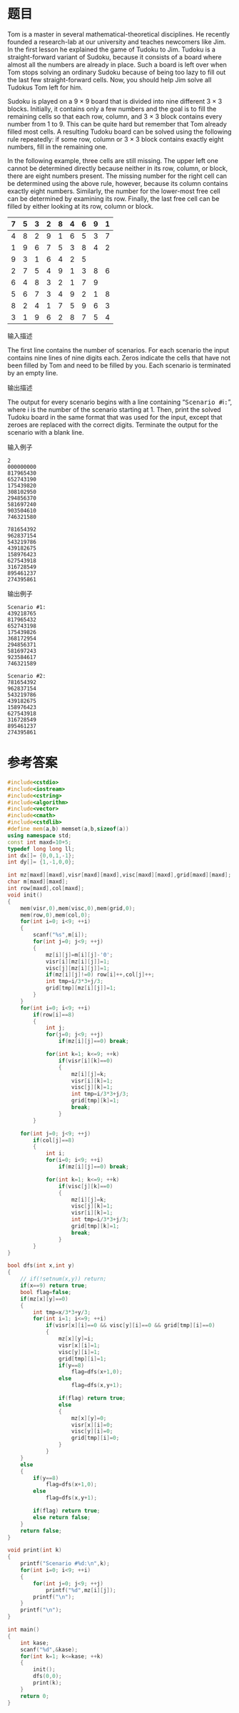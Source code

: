 # 题目
Tom is a master in several mathematical-theoretical disciplines. He recently founded a research-lab at our university and teaches newcomers like Jim. In the first lesson he explained the game of Tudoku to Jim. Tudoku is a straight-forward variant of Sudoku, because it consists of a board where almost all the numbers are already in place. Such a board is left over when Tom stops solving an ordinary Sudoku because of being too lazy to fill out the last few straight-forward cells. Now, you should help Jim solve all Tudokus Tom left for him.

Sudoku is played on a 9 × 9 board that is divided into nine different 3 × 3 blocks. Initially, it contains only a few numbers and the goal is to fill the remaining cells so that each row, column, and 3 × 3 block contains every number from 1 to 9. This can be quite hard but remember that Tom already filled most cells. A resulting Tudoku board can be solved using the following rule repeatedly: if some row, column or 3 × 3 block contains exactly eight numbers, fill in the remaining one.

In the following example, three cells are still missing. The upper left one cannot be determined directly because neither in its row, column, or block, there are eight numbers present. The missing number for the right cell can be determined using the above rule, however, because its column contains exactly eight numbers. Similarly, the number for the lower-most free cell can be determined by examining its row. Finally, the last free cell can be filled by either looking at its row, column or block.

7	| 5 |	3 |	2	| 8 | 4	| 6	| 9	| 1
-|-|-|-|-|-|-|-|-|
4	|	8	|	2	|	9	|	1	|	6	|	5	|	3	|	7
1	|	9	| 6	| 7	| 5	| 3	|	8	| 4	|	2
9	|3	|1	|6	|4	|2	|5
2|	7	|5	|4	|9	|1	|3	|8	|6
6	|4	|8	|3	|2	|1	|7	|9
5	|6	|7	|3	|4	|9	|2	|1	|8
8	|2	|4	|1	|7	|5	|9	|6	|3
3	|1	|9	|6	|2	|8	|7	|5	|4

输入描述

The first line contains the number of scenarios. For each scenario the input contains nine lines of nine digits each. Zeros indicate the cells that have not been filled by Tom and need to be filled by you. Each scenario is terminated by an empty line.

输出描述

The output for every scenario begins with a line containing “<tt>Scenario #</tt>i<tt>:</tt>”, where i is the number of the scenario starting at 1. Then, print the solved Tudoku board in the same format that was used for the input, except that zeroes are replaced with the correct digits. Terminate the output for the scenario with a blank line.

输入例子
```
2
000000000
817965430
652743190
175439820
308102950
294856370
581697240
903504610
746321580

781654392
962837154
543219786
439182675
158976423
627543918
316728549
895461237
274395861
```
输出例子
```
Scenario #1:
439218765
817965432
652743198
175439826
368172954
294856371
581697243
923584617
746321589

Scenario #2:
781654392
962837154
543219786
439182675
158976423
627543918
316728549
895461237
274395861
```
# 参考答案
```c++
#include<cstdio>
#include<iostream>
#include<cstring>
#include<algorithm>
#include<vector>
#include<cmath>
#include<cstdlib>
#define mem(a,b) memset(a,b,sizeof(a))
using namespace std;
const int maxd=10+5;
typedef long long ll;
int dx[]= {0,0,1,-1};
int dy[]= {1,-1,0,0};

int mz[maxd][maxd],visr[maxd][maxd],visc[maxd][maxd],grid[maxd][maxd];
char m[maxd][maxd];
int row[maxd],col[maxd];
void init()
{
    mem(visr,0),mem(visc,0),mem(grid,0);
    mem(row,0),mem(col,0);
    for(int i=0; i<9; ++i)
    {
        scanf("%s",m[i]);
        for(int j=0; j<9; ++j)
        {
            mz[i][j]=m[i][j]-'0';
            visr[i][mz[i][j]]=1;
            visc[j][mz[i][j]]=1;
            if(mz[i][j]!=0) row[i]++,col[j]++;
            int tmp=i/3*3+j/3;
            grid[tmp][mz[i][j]]=1;
        }
    }
    for(int i=0; i<9; ++i)
        if(row[i]==8)
        {
            int j;
            for(j=0; j<9; ++j)
                if(mz[i][j]==0) break;

            for(int k=1; k<=9; ++k)
                if(visr[i][k]==0)
                {
                    mz[i][j]=k;
                    visr[i][k]=1;
                    visc[j][k]=1;
                    int tmp=i/3*3+j/3;
                    grid[tmp][k]=1;
                    break;
                }
        }

    for(int j=0; j<9; ++j)
        if(col[j]==8)
        {
            int i;
            for(i=0; i<9; ++i)
                if(mz[i][j]==0) break;

            for(int k=1; k<=9; ++k)
                if(visc[j][k]==0)
                {
                    mz[i][j]=k;
                    visc[j][k]=1;
                    visr[i][k]=1;
                    int tmp=i/3*3+j/3;
                    grid[tmp][k]=1;
                    break;
                }
        }
}

bool dfs(int x,int y)
{
    // if(!setnum(x,y)) return;
    if(x==9) return true;
    bool flag=false;
    if(mz[x][y]==0)
    {
        int tmp=x/3*3+y/3;
        for(int i=1; i<=9; ++i)
            if(visr[x][i]==0 && visc[y][i]==0 && grid[tmp][i]==0)
            {
                mz[x][y]=i;
                visr[x][i]=1;
                visc[y][i]=1;
                grid[tmp][i]=1;
                if(y==8)
                    flag=dfs(x+1,0);
                else
                    flag=dfs(x,y+1);

                if(flag) return true;
                else
                {
                    mz[x][y]=0;
                    visr[x][i]=0;
                    visc[y][i]=0;
                    grid[tmp][i]=0;
                }
            }
    }
    else
    {
        if(y==8)
            flag=dfs(x+1,0);
        else
            flag=dfs(x,y+1);

        if(flag) return true;
        else return false;
    }
    return false;
}

void print(int k)
{
    printf("Scenario #%d:\n",k);
    for(int i=0; i<9; ++i)
    {
        for(int j=0; j<9; ++j)
            printf("%d",mz[i][j]);
        printf("\n");
    }
    printf("\n");
}

int main()
{
    int kase;
    scanf("%d",&kase);
    for(int k=1; k<=kase; ++k)
    {
        init();
        dfs(0,0);
        print(k);
    }
    return 0;
}
